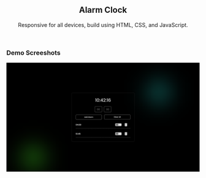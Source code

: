 <div align="center">
  

  <h2 align="center">Alarm Clock</h2>

Responsive for all devices, build using HTML, CSS, and JavaScript.


</div>

<br />

### Demo Screeshots

![preview img](/preview.png)
